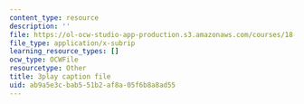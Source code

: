 ```yaml
---
content_type: resource
description: ''
file: https://ol-ocw-studio-app-production.s3.amazonaws.com/courses/18-086-mathematical-methods-for-engineers-ii-spring-2006/ab9a5e3cbab551b2af8a05f6b8a8ad55_HHwDX-3IPT0.vtt
file_type: application/x-subrip
learning_resource_types: []
ocw_type: OCWFile
resourcetype: Other
title: 3play caption file
uid: ab9a5e3c-bab5-51b2-af8a-05f6b8a8ad55
---
```

